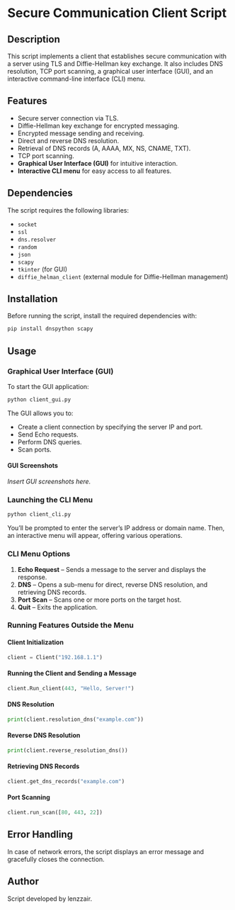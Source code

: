 # Secure Communication Client Script

## Description

This script implements a client that establishes secure communication with a server using TLS and Diffie-Hellman key exchange. It also includes DNS resolution, TCP port scanning, a graphical user interface (GUI), and an interactive command-line interface (CLI) menu.

## Features

- Secure server connection via TLS.
- Diffie-Hellman key exchange for encrypted messaging.
- Encrypted message sending and receiving.
- Direct and reverse DNS resolution.
- Retrieval of DNS records (A, AAAA, MX, NS, CNAME, TXT).
- TCP port scanning.
- **Graphical User Interface (GUI)** for intuitive interaction.
- **Interactive CLI menu** for easy access to all features.

## Dependencies

The script requires the following libraries:

- `socket`
- `ssl`
- `dns.resolver`
- `random`
- `json`
- `scapy`
- `tkinter` (for GUI)
- `diffie_helman_client` (external module for Diffie-Hellman management)

## Installation

Before running the script, install the required dependencies with:

```sh
pip install dnspython scapy
```

## Usage

### Graphical User Interface (GUI)

To start the GUI application:

```sh
python client_gui.py
```

The GUI allows you to:

- Create a client connection by specifying the server IP and port.
- Send Echo requests.
- Perform DNS queries.
- Scan ports.

#### GUI Screenshots

_Insert GUI screenshots here._

### Launching the CLI Menu

```sh
python client_cli.py
```

You’ll be prompted to enter the server’s IP address or domain name. Then, an interactive menu will appear, offering various operations.

### CLI Menu Options

1. **Echo Request** – Sends a message to the server and displays the response.
2. **DNS** – Opens a sub-menu for direct, reverse DNS resolution, and retrieving DNS records.
3. **Port Scan** – Scans one or more ports on the target host.
4. **Quit** – Exits the application.

### Running Features Outside the Menu

#### Client Initialization

```python
client = Client("192.168.1.1")
```

#### Running the Client and Sending a Message

```python
client.Run_client(443, "Hello, Server!")
```

#### DNS Resolution

```python
print(client.resolution_dns("example.com"))
```

#### Reverse DNS Resolution

```python
print(client.reverse_resolution_dns())
```

#### Retrieving DNS Records

```python
client.get_dns_records("example.com")
```

#### Port Scanning

```python
client.run_scan([80, 443, 22])
```

## Error Handling

In case of network errors, the script displays an error message and gracefully closes the connection.

## Author

Script developed by lenzzair.
